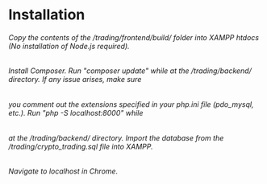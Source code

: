 # Installation
###### Copy the contents of the /trading/frontend/build/ folder into XAMPP htdocs (No installation of Node.js required). 
###### Install Composer. Run "composer update" while at the /trading/backend/ directory. If any issue arises, make sure 
###### you comment out the extensions specified in your php.ini file (pdo_mysql, etc.). Run "php -S localhost:8000" while 
###### at the /trading/backend/ directory. Import the database from the /trading/crypto_trading.sql file into XAMPP. 
###### Navigate to localhost in Chrome.
